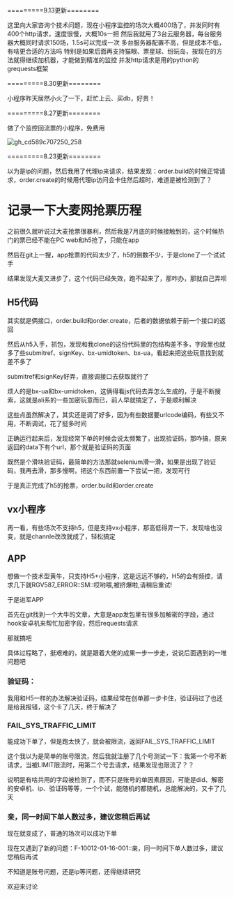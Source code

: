 =========9.13更新========

这里向大家咨询个技术问题，现在小程序监控的场次大概400场了，并发同时有400个http请求，速度很慢，大概10s一把
然后我就用了3台云服务器，每台服务器大概同时请求150场，1.5s可以完成一次
多台服务器配置不高，但是成本不低，有啥更合适的方法吗
特别是如果后面再支持猫眼、票星球、纷玩岛，按现在的方法就得继续加机器，才能做到精准的监控
并发http请求是用的python的grequests框架

=========8.30更新========

小程序昨天居然小火了一下，赶忙上云、买db，好贵！

=========8.27更新========

做了个监控回流票的小程序，免费用

![gh_cd589c707250_258](https://github.com/gxh27954/damai_requests/assets/24693917/7edab18a-ef28-4cb8-a379-7f0ae740ac4f)


=========8.23更新========

以为是ip的问题，然后我用了代理ip来请求，结果发现：order.build的时候正常请求，order.create的时候用代理ip访问会卡住然后超时，难道是被检测到了？


# 记录一下大麦网抢票历程

之前很久就听说过大麦抢票很暴利，然后我是7月底的时候接触到的，这个时候热门的票已经不能在PC web和h5抢了，只能在app

然后在git上一搜，app抢票的代码太少了，h5的倒数不少，于是clone了一个试试手

结果发现大麦又进步了，这个代码已经失效，跑不起来了，那咋办，那就自己弄呗

## H5代码
其实就是俩接口，order.build和order.create，后者的数据依赖于前一个接口的返回

然后从h5入手，抓包，发现和我clone的这份代码里的包结构差不多，字段里也就多了些submitref、signKey、bx-umidtoken、bx-ua，看起来把这些玩意找到就差不多了

submitref和signKey好弄，直接调接口去获取就行了

烦人的是bx-ua和bx-umidtoken，这俩得看js代码去弄怎么生成的，于是不断搜索，这就是ali系的一些加密玩意而已，前人早就搞定了，于是顺利解决

这些点虽然解决了，其实还是调了好多，因为有些数据要urlcode编码，有些又不用，不断调试，花了挺多时间

正确运行起来后，发现经常下单的时候会说太频繁了，出现验证码，那咋搞，原来返回的data下有个url，那个就是验证码的页面

既然是个滑块验证码，最简单的方法那就selenium滑一滑，如果是出现了验证码，我再去滑，那多慢啊，把这个东西前置一下尝试一把，发现可行

于是真正完成了h5的抢票，order.build和order.create

## vx小程序
再一看，有些场次不支持h5，但是支持vx小程序，那高低得弄一下，发现啥也没变，就是channle改改就成了，轻松搞定

## APP
想做一个技术型黄牛，只支持H5+小程序，这是远远不够的，H5的会有频控，请求几下就RGV587_ERROR::SM::哎哟喂,被挤爆啦,请稍后重试!

于是进军APP

首先在git找到一个大牛的文章，大意是app发包里有很多加解密的字段，通过hook安卓机来帮忙加密字段，然后requests请求

那就搞吧

具体过程略了，挺艰难的，就是跟着大佬的成果一步一步走，说说后面遇到的一堆问题吧

### 验证码：
我用和H5一样的办法解决验证码，结果经常在创单那一步卡住，验证码过了也还是给我报错，这个卡了几天，终于解决了

### FAIL_SYS_TRAFFIC_LIMIT
能成功下单了，但是跑太快了，就会被限流，返回FAIL_SYS_TRAFFIC_LIMIT

这个我以为是简单的账号限流，然后我就注册了几个号测试一下：我第一个号不断请求，当被LIMIT限流时，用第二个号去请求，结果发现也限流了？？

说明是有啥共用的字段被检测了，而不只是账号的单因素原因，可能是did、解密的安卓机、ip、验证码等等，一个个试，能随机的都随机，总能解决的，又卡了几天

### 亲，同一时间下单人数过多，建议您稍后再试
现在就变成了，普通的场次可以成功下单

现在又遇到了新的问题：F-10012-01-16-001::亲，同一时间下单人数过多，建议您稍后再试

不知道是账号问题，还是ip等问题，还得继续研究

欢迎来讨论
